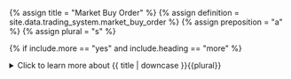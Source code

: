 <!--------------------------------------------- TITLE AND DEFINITION starts -->

{% assign title = "Market Buy Order" %}
{% assign definition = site.data.trading_system.market_buy_order %}
{% assign preposition = "a" %}
{% assign plural = "s" %}

<!--------------------------------------------- TITLE AND DEFINITION ends -->

{% if include.more == "yes" and include.heading == "more" %}
<details class='detailsCollapsible'><summary class='nobr'>Click to learn more about {{ title | downcase }}{{plural}}
</summary>
{% endif %}

{% if include.heading != "" and include.heading != "more" %}
{{include.heading}} {{title}}
{% endif %}

{% if include.icon != "no" %} 

{% if include.table == "yes" and include.icon != "no" %}
<table class='definitionTable'><tr><td>
{% endif %}

<img src='images/icons/nodes/png{{include.icon}}/{{ title | downcase | replace: " ", "-" }}.png' />

{% if include.table == "yes" and include.icon != "no" %}
</td><td>
{% endif %}

{% endif %}

{% if include.definition == "bold" %}
<strong>{{ definition }}</strong>
{% else %}
{% if include.definition != "no" %}
{{ definition }}
{% endif %}
{% endif %}

{% if include.table == "yes" and include.icon != "no" %}
</td></tr></table>
{% endif %}

{% if include.more == "yes" and include.content == "more" and include.heading != "more" %}
<details class='detailsCollapsible'><summary class='nobr'>Click to learn more about {{ title | downcase }}{{plural}}
</summary>
{% endif %}

{% if include.content != "no" %}

<!--------------------------------------------- CONTENT starts -->

Traders usually use market orders when the priority is the certainty of execution over the rate of execution. Depending on the size of the order and the liquidity of the particular market/exchange, market orders may experience more or less slippage.

###### Market Orders' Rate

Users have no control over the rate at which a market order is filled. The exchange fills the order with available bids/asks at the time of execution.

{% include tip.html content="The information below this banner is valid for all types of orders." %}

###### Order Size

The size of an order is set as a percentage of the size that the particular algorithm is allowed to execute. Because each execution algorithm may define multiple orders, the typical scenario is that all orders defined within an algorithm add up to 100% of the size allocated to the algorithm. 

However, it is up to the user how to manage this setting, as different hacks may be found to achieve different behaviors.

If orders defined add up to more than 100% of the size allocated to the algorithm, the trading engine places the last order with a size matching the established limit, thus modifying the defined size to match the limit.

Similarly, the trading engine checks the overall position size limit established by the target size defined under the initial targets node. If the order size as defined would cause the target size to be breached, then the order size is lowered to match the limit.

Pretty much like the user may decide to define the size of orders within an algorithm above and below the 100% mark, the same is true when defining multiple algorithms. In other words, the user may choose to set up algorithms whose combined sizes amount to more or less of target size defined under the initial targets node, that is, more or less than 100%.

In cases in which the combined sizes amount to less than 100%, the target size would be partially filled at best. On the other hand, in cases in which the combined sizes amount to more than 100%, then the orders and/or algorithms would compete with each other.

{% include note.html content="See the order's configuration to learn how to set up the order size." %}

###### Filling of Orders

The trading engine keeps track of the amounts filled based on the feedback obtained from the exchange and makes the information available in the size filled node. The node is present in multiple contexts, such as the particular stage (open and close) or the particular order type, and is denominated both in the base asset and quoted asset. You may learn more about how to track the size filled on the trading engine pages.

###### Closing of Orders

Orders may be closed upon the occurrence of the following two events:

* The exchange reports the order was filled. In such a case, the trading engine closes the order.

* The cancel order event is triggered. This is an event the user may configure with the typical set up of situations and conditions.

###### Spawning Multiple Orders

All of the available types of orders may be configured so that multiple orders may be spawned, one after the other, through the same order definition.

This allows, for example, setting an order for 1% of the size allocated to the algorithm, and have the trading engine spawn one order per execution cycle until the 100% mark is reached. Such a feature may allow many more hacks and is yet another tool that&mdash;combined with the rest&mdash;enables a great deal of control over orders execution.

A new instance of an order may be spawned only under the following  context:

* The previous instance of the order is closed. That is, two instances of the same order may not exist at the same time.

* The size filled at the level of the execution algorithm is within the limit established in the algorithm's configuration.

* The size filled at the level of the stage must be within the target size defined under the initial targets node.

{% include note.html content="See the order's configuration to learn how to configure the parameter affecting this behavior." %}

<!--------------------------------------------- CONTENT ends -->

{% endif %}

{% if include.more == "yes" and include.content != "more" and include.heading != "more" %}
<details class='detailsCollapsible'><summary class='nobr'>Click to learn more about {{ title | downcase }}{{plural}}
</summary>
{% endif %}

{% if include.adding != "" %}

{{include.adding}} Adding {{preposition}} {{title}} Node

<!--------------------------------------------- ADDING starts -->

To add the {{ title | downcase }} node, select *Add Missing Items* on the parent node menu. 

<!--------------------------------------------- ADDING ends -->

{% endif %}

{% if include.configuring != "" %}

{{include.configuring}} Configuring the {{title}}

<!--------------------------------------------- CONFIGURING starts -->

To configure the {{ title | downcase }} node, select *Configure* on the menu. 

```json
{
     "percentageOfAlgorithmSize": 100, 
     "spawnMultipleOrders": false 
}
```

* ```percentageOfAlgorithmSize``` is the definition of how much of the size handled by the algorithm shall be allocated to this particular order. Posible values are real numbers between ```0``` and ```100```, including the extremes. If you set the value to ```0```, the order will not be executed.

* ```spawnMultipleOrders``` is the parameter that indicates whether additional spawned orders are allowed (```true```) or not (```false```).

<!--------------------------------------------- CONFIGURING ends -->

{% endif %}

{% if include.starting != "" %}

{{include.starting}} Starting {{preposition}} {{title}}

<!--------------------------------------------- STARTING starts -->

XXXXXXXXXXXXXXXXXXXXXXXXXXXXXXXXXXXXXXXXXXXXXXXXXXXXXX

<!--------------------------------------------- STARTING ends -->

{% endif %}

{% if include.more == "yes" %}
</details>
{% endif %}
